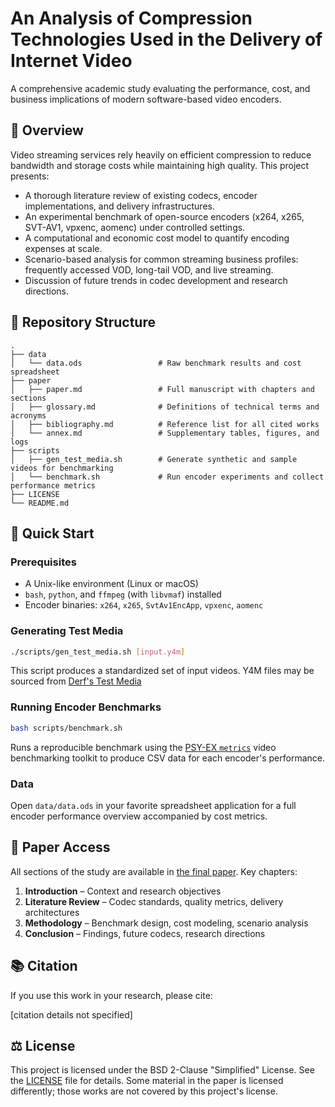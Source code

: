 # An Analysis of Compression Technologies Used in the Delivery of Internet Video

A comprehensive academic study evaluating the performance, cost, and business
implications of modern software-based video encoders.

## 📖 Overview

Video streaming services rely heavily on efficient compression to reduce
bandwidth and storage costs while maintaining high quality. This project
presents:

- A thorough literature review of existing codecs, encoder implementations, and
  delivery infrastructures.
- An experimental benchmark of open-source encoders (x264, x265, SVT-AV1,
  vpxenc, aomenc) under controlled settings.
- A computational and economic cost model to quantify encoding expenses at
  scale.
- Scenario-based analysis for common streaming business profiles: frequently
  accessed VOD, long-tail VOD, and live streaming.
- Discussion of future trends in codec development and research directions.

## 📁 Repository Structure

```tree
.
├── data
│   └── data.ods                 # Raw benchmark results and cost spreadsheet
├── paper
│   ├── paper.md                 # Full manuscript with chapters and sections
│   ├── glossary.md              # Definitions of technical terms and acronyms
│   ├── bibliography.md          # Reference list for all cited works
│   └── annex.md                 # Supplementary tables, figures, and logs
├── scripts
│   ├── gen_test_media.sh        # Generate synthetic and sample videos for benchmarking
│   └── benchmark.sh             # Run encoder experiments and collect performance metrics
├── LICENSE
└── README.md
```

## 🚀 Quick Start

### Prerequisites

- A Unix-like environment (Linux or macOS)
- `bash`, `python`, and `ffmpeg` (with `libvmaf`) installed
- Encoder binaries: `x264`, `x265`, `SvtAv1EncApp`, `vpxenc`, `aomenc`

### Generating Test Media

```bash
./scripts/gen_test_media.sh [input.y4m]
```

This script produces a standardized set of input videos. Y4M files may be
sourced from [Derf's Test Media](https://media.xiph.org/video/derf/)

### Running Encoder Benchmarks

```bash
bash scripts/benchmark.sh
```

Runs a reproducible benchmark using the
[PSY-EX `metrics`](https://github.com/psy-ex/metrics) video benchmarking toolkit
to produce CSV data for each encoder's performance.

### Data

Open `data/data.ods` in your favorite spreadsheet application for a full encoder
performance overview accompanied by cost metrics.

## 📝 Paper Access

All sections of the study are available in [the final paper](./paper/paper.md).
Key chapters:

1. **Introduction** – Context and research objectives
2. **Literature Review** – Codec standards, quality metrics, delivery
   architectures
3. **Methodology** – Benchmark design, cost modeling, scenario analysis
4. **Conclusion** – Findings, future codecs, research directions

## 📚 Citation

If you use this work in your research, please cite:

[citation details not specified]

## ⚖️ License

This project is licensed under the BSD 2-Clause "Simplified" License. See the
[LICENSE](./LICENSE) file for details. Some material in the paper is licensed
differently; those works are not covered by this project's license.
